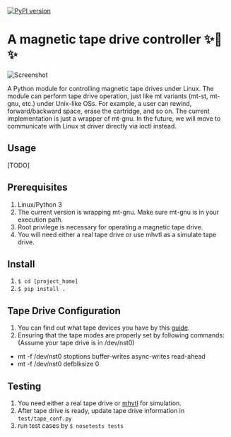 [![PyPI version](https://badge.fury.io/py/python-mt-st.svg)](https://pypi.org/project/python-mt-st/)

A magnetic tape drive controller ✨🍰✨
=======================================================

![Screenshot](https://user-images.githubusercontent.com/3183314/44708568-09def800-aada-11e8-9a2c-f576c9d8f00f.png)

A Python module for controlling magnetic tape drives under Linux. The module can perform tape drive operation, just like mt variants (mt-st, mt-gnu, etc.) under Unix-like OSs. For example, a user can rewind, forward/backward space, erase the cartridge, and so on. The current implementation is just a wrapper of mt-gnu. In the future, we will move to communicate with
Linux st driver directly via ioctl instead.


## Usage

[TODO]

## Prerequisites

1. Linux/Python 3
2. The current version is wrapping mt-gnu. Make sure mt-gnu is in your execution path.
3. Root privilege is necessary for operating a magnetic tape drive.
4. You will need either a real tape drive or use mhvtl as a simulate tape drive.

## Install

1. ``$ cd [project_home]``
2. ``$ pip install .``

## Tape Drive Configuration

1. You can find out what tape devices you 
have by this [guide](https://www.bacula.org/7.2.x-manuals/en/problems/Testing_Your_Tape_Drive_Wit.html#SECTION00423000000000000000).  
2. Ensuring that the tape modes are properly set by following commands: (Assume your tape drive is in /dev/nst0)
* mt -f /dev/nst0 stoptions buffer-writes async-writes read-ahead
* mt -f /dev/nst0 defblksize 0

## Testing 

1. You need either a real tape drive or [mhvtl](https://github.com/markh794/mhvtl) for simulation.
2. After tape drive is ready, update tape drive information in ```test/tape_conf.py```
3. run test cases by ```$ nosetests tests```
